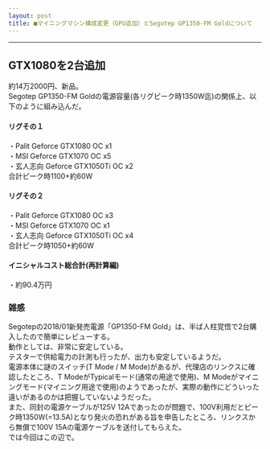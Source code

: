```yaml
---
layout: post
title: ■マイニングマシン構成変更（GPU追加）とSegotep GP1350-FM Goldについて
---
```

---

## **GTX1080を2台追加**
約14万2000円、新品。  
Segotep GP1350-FM Goldの電源容量(各リグピーク時1350W迄)の関係上、以下のように組み込んだ。  


#### **リグその１**

・Palit Geforce GTX1080 OC x1  
・MSI Geforce GTX1070 OC x5  
・玄人志向 Geforce GTX1050Ti OC x2  
合計ピーク時1100+約60W  

#### **リグその２**

・Palit Geforce GTX1080 OC x3  
・MSI Geforce GTX1070 OC x1  
・玄人志向 Geforce GTX1050Ti OC x4  
合計ピーク時1050+約60W  


#### **イニシャルコスト総合計(再計算編)**

・約90.4万円  



### **雑感**
Segotepの2018/01新発売電源「GP1350-FM Gold」は、半ば人柱覚悟で2台購入したので簡単にレビューする。  
動作としては、非常に安定している。  
テスターで供給電力の計測も行ったが、出力も安定しているようだ。  
電源本体に謎のスイッチ(T Mode / M Mode)があるが、代理店のリンクスに確認したところ、T ModeがTypicalモード(通常の用途で使用)、M Modeがマイニングモード(マイニング用途で使用)のようであったが、実際の動作にどういった違いがあるのかは把握していないようだった。  
また、同封の電源ケーブルが125V 12Aであったのが問題で、100V利用だとピーク時1350W(=13.5A)となり発火の恐れがある旨を申告したところ、リンクスから無償で100V 15Aの電源ケーブルを送付してもらえた。  
では今回はこの辺で。  
